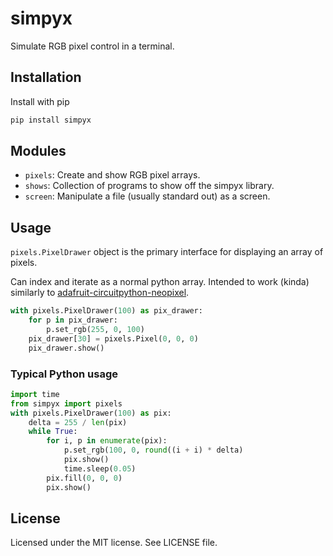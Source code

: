 # simpyx

Simulate RGB pixel control in a terminal.

## Installation

Install with pip

```bash
pip install simpyx
```

## Modules

- `pixels`: Create and show RGB pixel arrays.
- `shows`: Collection of programs to show off the simpyx library.
- `screen`: Manipulate a file (usually standard out) as a screen.

## Usage

`pixels.PixelDrawer` object is the primary interface for displaying an array of
pixels.

Can index and iterate as a normal python array. Intended to work (kinda)
similarly to
[adafruit-circuitpython-neopixel](https://pypi.org/project/adafruit-circuitpython-neopixel).

```python
with pixels.PixelDrawer(100) as pix_drawer:
    for p in pix_drawer:
        p.set_rgb(255, 0, 100)
    pix_drawer[30] = pixels.Pixel(0, 0, 0)
    pix_drawer.show()
```

### Typical Python usage

```python
import time
from simpyx import pixels
with pixels.PixelDrawer(100) as pix:
    delta = 255 / len(pix)
    while True:
        for i, p in enumerate(pix):
            p.set_rgb(100, 0, round((i + i) * delta)
            pix.show()
            time.sleep(0.05)
        pix.fill(0, 0, 0)
        pix.show()
```

## License
Licensed under the MIT license. See LICENSE file.

